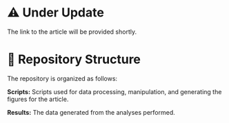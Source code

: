 # :warning: Under Update
The link to the article will be provided shortly.

# :file_folder: Repository Structure
The repository is organized as follows:

**Scripts:** Scripts used for data processing, manipulation, and generating the figures for the article.

**Results:** The data generated from the analyses performed.
